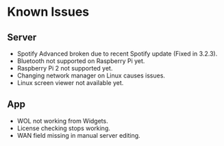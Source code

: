 # Known Issues

## Server

* Spotify Advanced broken due to recent Spotify update (Fixed in 3.2.3).
* Bluetooth not supported on Raspberry Pi yet.
* Raspberry Pi 2 not supported yet.
* Changing network manager on Linux causes issues.
* Linux screen viewer not available yet.

## App

* WOL not working from Widgets.
* License checking stops working.
* WAN field missing in manual server editing.
